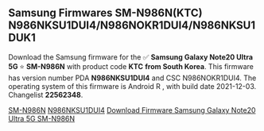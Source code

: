 <h2>Samsung Firmwares SM-N986N(KTC) N986NKSU1DUI4/N986NOKR1DUI4/N986NKSU1DUK1</h2>
Download the Samsung firmware for the ✅ <strong>Samsung Galaxy Note20 Ultra 5G </strong> ⭐ <strong>SM-N986N</strong> with product code <strong>KTC</strong> <strong> from South Korea</strong>. This firmware has version number PDA <strong>N986NKSU1DUI4</strong> and CSC N986NOKR1DUI4. The operating system of this firmware is Android R , with build date 2021-12-03. Changelist <strong>22562348</strong>.


[SM-N986N](https://samfirm.shop/samsung/model/SM-N986N)
[N986NKSU1DUI4](https://samfirm.shop/samsung/pda/N986NKSU1DUI4)
[Download Firmware Samsung Galaxy Note20 Ultra 5G SM-N986N](https://samfirm.shop/samsung/firmware/479974)

